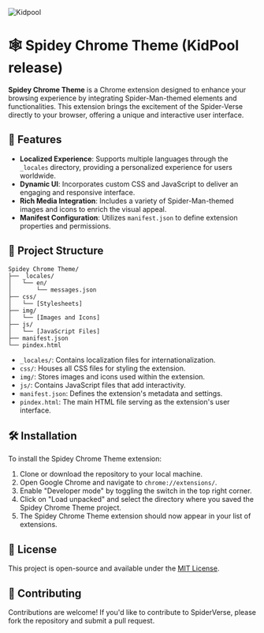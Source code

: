 ![Kidpool]([https://example.com/path/to/image.png](https://raw.githubusercontent.com/MdRaihanHasan/Spidey-Chrome-Theme/refs/heads/master/img/128.png))

# 🕸️ Spidey Chrome Theme (KidPool release)

**Spidey Chrome Theme** is a Chrome extension designed to enhance your browsing experience by integrating Spider-Man-themed elements and functionalities. This extension brings the excitement of the Spider-Verse directly to your browser, offering a unique and interactive user interface.

## 🚀 Features

* **Localized Experience**: Supports multiple languages through the `_locales` directory, providing a personalized experience for users worldwide.
* **Dynamic UI**: Incorporates custom CSS and JavaScript to deliver an engaging and responsive interface.
* **Rich Media Integration**: Includes a variety of Spider-Man-themed images and icons to enrich the visual appeal.
* **Manifest Configuration**: Utilizes `manifest.json` to define extension properties and permissions.

## 📁 Project Structure

```
Spidey Chrome Theme/
├── _locales/
│   └── en/
│       └── messages.json
├── css/
│   └── [Stylesheets]
├── img/
│   └── [Images and Icons]
├── js/
│   └── [JavaScript Files]
├── manifest.json
└── pindex.html
```

* `_locales/`: Contains localization files for internationalization.
* `css/`: Houses all CSS files for styling the extension.
* `img/`: Stores images and icons used within the extension.
* `js/`: Contains JavaScript files that add interactivity.
* `manifest.json`: Defines the extension's metadata and settings.
* `pindex.html`: The main HTML file serving as the extension's user interface.

## 🛠️ Installation

To install the Spidey Chrome Theme extension:

1. Clone or download the repository to your local machine.
2. Open Google Chrome and navigate to `chrome://extensions/`.
3. Enable "Developer mode" by toggling the switch in the top right corner.
4. Click on "Load unpacked" and select the directory where you saved the Spidey Chrome Theme project.
5. The Spidey Chrome Theme extension should now appear in your list of extensions.

## 📄 License

This project is open-source and available under the [MIT License](LICENSE).

## 🤝 Contributing

Contributions are welcome! If you'd like to contribute to SpiderVerse, please fork the repository and submit a pull request.
